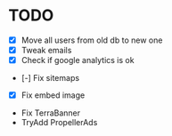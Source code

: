 # TODO
- [x] Move all users from old db to new one
- [x] Tweak emails
- [x] Check if google analytics is ok
- [-] Fix sitemaps
- [x] Fix embed image
- Fix TerraBanner
- TryAdd PropellerAds
